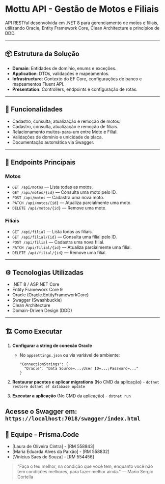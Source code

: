 # Mottu API - Gestão de Motos e Filiais

API RESTful desenvolvida em .NET 8 para gerenciamento de motos e filiais, utilizando Oracle, Entity Framework Core, Clean Architecture e princípios de DDD.

---

## 📦 Estrutura da Solução

- **Domain**: Entidades de domínio, enums e exceções.
- **Application**: DTOs, validações e mapeamentos.
- **Infrastructure**: Contexto do EF Core, configurações de banco e mapeamentos Fluent API.
- **Presentation**: Controllers, endpoints e configuração de rotas.

---

## 🚀 Funcionalidades

- Cadastro, consulta, atualização e remoção de motos.
- Cadastro, consulta, atualização e remoção de filiais.
- Relacionamento muitos-para-um entre Moto e Filial.
- Validações de domínio e unicidade de placa.
- Documentação automática via Swagger.

---

## 🔗 Endpoints Principais

### Motos

- `GET /api/motos` — Lista todas as motos.
- `GET /api/motos/{id}` — Consulta uma moto pelo ID.
- `POST /api/motos` — Cadastra uma nova moto.
- `PATCH /api/motos/{id}` — Atualiza parcialmente uma moto.
- `DELETE /api/motos/{id}` — Remove uma moto.

### Filiais

- `GET /api/filial` — Lista todas as filiais.
- `GET /api/filial/{id}` — Consulta uma filial pelo ID.
- `POST /api/filial` — Cadastra uma nova filial.
- `PATCH /api/filial/{id}` — Atualiza parcialmente uma filial.
- `DELETE /api/filial/{id}` — Remove uma filial.

---

## ⚙️ Tecnologias Utilizadas

- .NET 8 / ASP.NET Core
- Entity Framework Core 9
- Oracle (Oracle.EntityFrameworkCore)
- Swagger (Swashbuckle)
- Clean Architecture
- Domain-Driven Design (DDD)

---

## 🏗️ Como Executar

1. **Configurar a string de conexão Oracle**
   - No `appsettings.json` ou via variável de ambiente:
     ```
     "ConnectionStrings": {
       "Oracle": "Data Source=...;User ID=...;Password=..."
     }
     ```
2. **Restaurar pacotes e aplicar migrations**
   (No CMD da aplicação) - `dotnet restore dotnet ef database update`

4. **Executar a aplicação**
   (No CMD da aplicação) - `dotnet run` 

Acesse o Swagger em: `https://localhost:7018/swagger/index.html`
---

## 👥 Equipe - Prisma.Code
- [Laura de Oliveira Cintra] - [RM 558843]
- [Maria Eduarda Alves da Paixão] - [RM 558832]
- [Vinícius Saes de Souza] - [RM 554456]

> “Faça o teu melhor, na condição que você tem, enquanto você não tem condições melhores, para fazer melhor ainda.” — Mario Sergio Cortella
